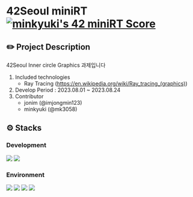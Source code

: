 # 42Seoul miniRT [![minkyuki's 42 miniRT Score](https://badge42.vercel.app/api/v2/clg0q1eyr001108ld39o4ex42/project/2991235)](https://github.com/JaeSeoKim/badge42)

## ✏️ Project Description
42Seoul Inner circle Graphics 과제입니다


1. Included technologies
   - Ray Tracing (https://en.wikipedia.org/wiki/Ray_tracing_(graphics))
3. Develop Period : 2023.08.01 ~ 2023.08.24
4. Contributor
   - jonim (@imjongmin123)
   - minkyuki (@mk3058)

## ⚙️ Stacks
### Development
<img src="https://img.shields.io/badge/C-A8B9CC?style=for-the-badge&logo=C&logoColor=white"> <img src="https://img.shields.io/badge/cmake-064F8C?style=for-the-badge&logo=cmake&logoColor=white">
### Environment
<img src="https://img.shields.io/badge/github-181717?style=for-the-badge&logo=github&logoColor=white"> <img src="https://img.shields.io/badge/git-F05032?style=for-the-badge&logo=git&logoColor=white"> <img src="https://img.shields.io/badge/visual%20studio%20code-007ACC?style=for-the-badge&logo=visualstudiocode&logoColor=white">
<img src="https://img.shields.io/badge/42-000000?style=for-the-badge&logo=42&logoColor=white">
